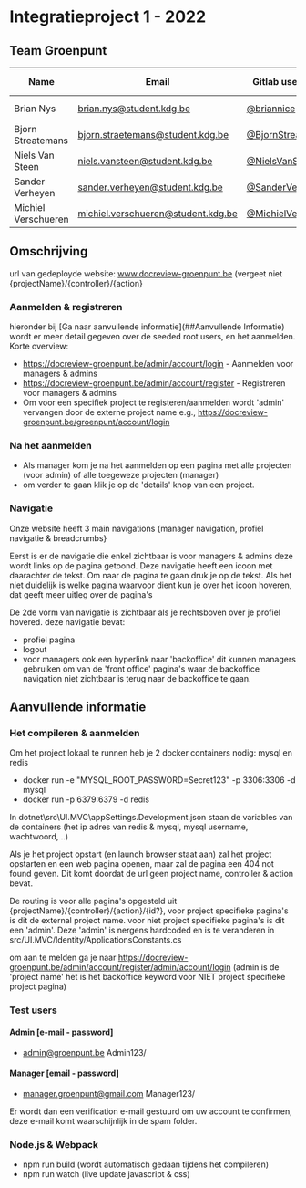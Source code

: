 # Integratieproject 1 - 2022

## Team Groenpunt

| Name                | Email                                | Gitlab username                                          | Student number |
| ------------------- | ------------------------------------ | -------------------------------------------------------- | -------------- |
| Brian Nys           | <brian.nys@student.kdg.be>           | [@briannice](https://gitlab.com/briannice)               | 0150721-80     |
| Bjorn Streatemans   | <bjorn.straetemans@student.kdg.be>   | [@BjornStreatemans](https://gitlab.com/BjornStraetemans) | 0146185-06     |
| Niels Van Steen     | <niels.vansteen@student.kdg.be>      | [@NielsVanSteen](https://gitlab.com/NielsVanSteen)       | 0145682-85     |
| Sander Verheyen     | <sander.verheyen@student.kdg.be>     | [@SanderVerheyen](https://gitlab.com/SanderVerheyen)     | 0148447-37     |
| Michiel Verschueren | <michiel.verschueren@student.kdg.be> | [@MichielVers](https://gitlab.com/MichielVers)           | 0147310-64     |


## Omschrijving

url van gedeployde website: www.docreview-groenpunt.be (vergeet niet {projectName}/{controller}/{action}

### Aanmelden & registreren
hieronder bij [Ga naar aanvullende informatie](##Aanvullende Informatie) wordt er meer detail gegeven over de seeded root users, en het aanmelden.
Korte overview:
- https://docreview-groenpunt.be/admin/account/login		- Aanmelden voor managers & admins
- https://docreview-groenpunt.be/admin/account/register		- Registreren voor managers & admins
- Om voor een specifiek project te registeren/aanmelden wordt 'admin' vervangen door de externe project name e.g., https://docreview-groenpunt.be/groenpunt/account/login

### Na het aanmelden
- Als manager kom je na het aanmelden op een pagina met alle projecten (voor admin) of alle toegeweze projecten (manager)
- om verder te gaan klik je op de 'details' knop van een project.

### Navigatie
Onze website heeft 3 main navigations {manager navigation, profiel navigatie & breadcrumbs}

Eerst is er de navigatie die enkel zichtbaar is voor managers & admins deze wordt links op de pagina getoond.
Deze navigatie heeft een icoon met daarachter de tekst. Om naar de pagina te gaan druk je op de tekst.
Als het niet duidelijk is welke pagina waarvoor dient kun je over het icoon hoveren, dat geeft meer uitleg over de pagina's

De 2de vorm van navigatie is zichtbaar als je rechtsboven over je profiel hovered. deze navigatie bevat:
- profiel pagina
- logout
- voor managers ook een hyperlink naar 'backoffice' dit kunnen managers gebruiken om van de 'front office' pagina's waar de backoffice navigation niet zichtbaar
  is terug naar de backoffice te gaan.



## Aanvullende informatie

### Het compileren & aanmelden

Om het project lokaal te runnen heb je 2 docker containers nodig: mysql en redis
- docker run -e "MYSQL_ROOT_PASSWORD=Secret123"  -p 3306:3306 -d  mysql
- docker run -p 6379:6379 -d redis

In dotnet\src\UI.MVC\appSettings.Development.json staan de variables van de containers
(het ip adres van redis & mysql, mysql username, wachtwoord, ..)

Als je het project opstart (en launch browser staat aan) zal het project opstarten en een web pagina openen, maar zal de pagina een 404 not found geven. Dit komt doordat de url geen project name, controller & action bevat.

De routing is voor alle pagina's opgesteld uit {projectName}/{controller}/{action}/{id?}, voor project specifieke pagina's is dit de external project name.
voor niet project specifieke pagina's is dit een 'admin'. Deze 'admin' is nergens hardcoded en is te veranderen in src/UI.MVC/Identity/ApplicationsConstants.cs

om aan te melden ga je naar https://docreview-groenpunt.be/admin/account/register/admin/account/login 
(admin is de 'project name' het is het backoffice keyword voor NIET project specifieke project pagina)

### Test users

#### Admin [e-mail - password]
- admin@groenpunt.be	Admin123/

#### Manager [email - password]
- manager.groenpunt@gmail.com	Manager123/

Er wordt dan een verification e-mail gestuurd om uw account te confirmen, deze e-mail komt waarschijnlijk in de spam folder.

### Node.js & Webpack
- npm run build (wordt automatisch gedaan tijdens het compileren)
- npm run watch (live update javascript & css)
